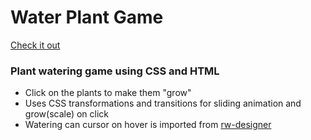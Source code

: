 <h1>Water Plant Game</h1>
<a href = "https://rawgit.com/sstroink/Water-Plant-Game/master/Water%20-Plant%20-Game/start.html">Check it out </a>
<h3>Plant watering game using CSS and HTML</h3>
<ul>
  <li>Click on the plants to make them "grow"</li>
   <li>Uses CSS transformations and transitions for sliding animation and grow(scale) on click</li>
   <li>Watering can cursor on hover is imported from <a href="http://www.rw-designer.com/"> rw-designer</a></li>
</ul>
